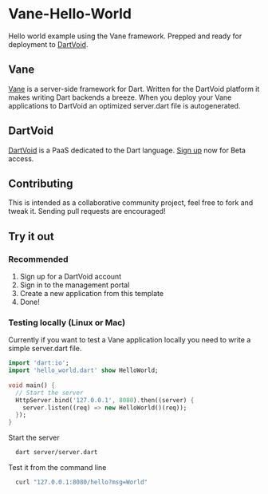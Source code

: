 Vane-Hello-World
====================

Hello world example using the Vane framework. Prepped and ready for deployment to [DartVoid](http://www.dartvoid.com/).

## Vane

[Vane](https://github.com/DartVoid/Vane) is a server-side framework for Dart. Written for the DartVoid platform it makes writing Dart backends a breeze.
When you deploy your Vane applications to DartVoid an optimized server.dart file is autogenerated.

## DartVoid

[DartVoid](http://www.dartvoid.com/) is a PaaS dedicated to the Dart language. [Sign up](http://www.dartvoid.com/signup/) now for Beta access.

## Contributing

This is intended as a collaborative community project, feel free to fork and tweak it. Sending pull requests are encouraged!

## Try it out

### Recommended

1. Sign up for a DartVoid account
2. Sign in to the management portal
3. Create a new application from this template
4. Done!

### Testing locally (Linux or Mac)

Currently if you want to test a Vane application locally you need to write a simple server.dart file.

```dart
import 'dart:io';
import 'hello_world.dart' show HelloWorld;
  
void main() {
  // Start the server
  HttpServer.bind('127.0.0.1', 8080).then((server) {
    server.listen((req) => new HelloWorld()(req));
  });
}
```

Start the server

```bash
  dart server/server.dart
```

Test it from the command line

```bash
  curl "127.0.0.1:8080/hello?msg=World"
```



